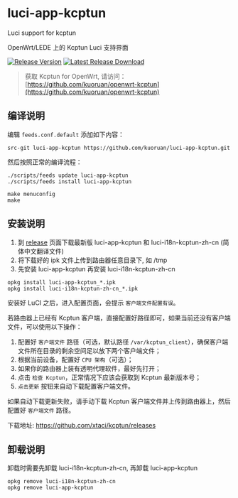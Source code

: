 # luci-app-kcptun

Luci support for kcptun

OpenWrt/LEDE 上的 Kcptun Luci 支持界面

[![Release Version](https://img.shields.io/github/release/kuoruan/luci-app-kcptun.svg)](https://github.com/kuoruan/luci-app-kcptun/releases/latest) [![Latest Release Download](https://img.shields.io/github/downloads/kuoruan/luci-app-kcptun/latest/total.svg)](https://github.com/kuoruan/luci-app-kcptun/releases/latest)

> 获取 Kcptun for OpenWrt, 请访问：[https://github.com/kuoruan/openwrt-kcptun](https://github.com/kuoruan/openwrt-kcptun)

## 编译说明

编辑 ```feeds.conf.default``` 添加如下内容：

```
src-git luci-app-kcptun https://github.com/kuoruan/luci-app-kcptun.git
```

然后按照正常的编译流程：

```
./scripts/feeds update luci-app-kcptun
./scripts/feeds install luci-app-kcptun

make menuconfig
make
```

## 安装说明

1. 到 [release](https://github.com/kuoruan/luci-app-kcptun/releases) 页面下载最新版 luci-app-kcptun 和 luci-i18n-kcptun-zh-cn (简体中文翻译文件)
2. 将下载好的 ipk 文件上传到路由器任意目录下, 如 /tmp
3. 先安装 luci-app-kcptun 再安装 luci-i18n-kcptun-zh-cn

```
opkg install luci-app-kcptun_*.ipk
opkg install luci-i18n-kcptun-zh-cn_*.ipk
```

安装好 LuCI 之后，进入配置页面，会提示 ```客户端文件配置有误```。

若路由器上已经有 Kcptun 客户端，直接配置好路径即可，如果当前还没有客户端文件，可以使用以下操作：

1. 配置好 ```客户端文件``` 路径（可选，默认路径 ```/var/kcptun_client```），确保客户端文件所在目录的剩余空间足以放下两个客户端文件；
2. 根据当前设备，配置好 ```CPU 架构```（可选）；
3. 如果你的路由器上装有透明代理软件，最好先打开；
4. 点击 ```检查 Kcptun```，正常情况下应该会获取到 Kcptun 最新版本号；
5. ```点击更新``` 按钮来自动下载配置客户端文件。

如果自动下载更新失败，请手动下载 Kcptun 客户端文件并上传到路由器上，然后配置好 ```客户端文件``` 路径。

下载地址: https://github.com/xtaci/kcptun/releases

## 卸载说明

卸载时需要先卸载 luci-i18n-kcptun-zh-cn, 再卸载 luci-app-kcptun

```
opkg remove luci-i18n-kcptun-zh-cn
opkg remove luci-app-kcptun
```
